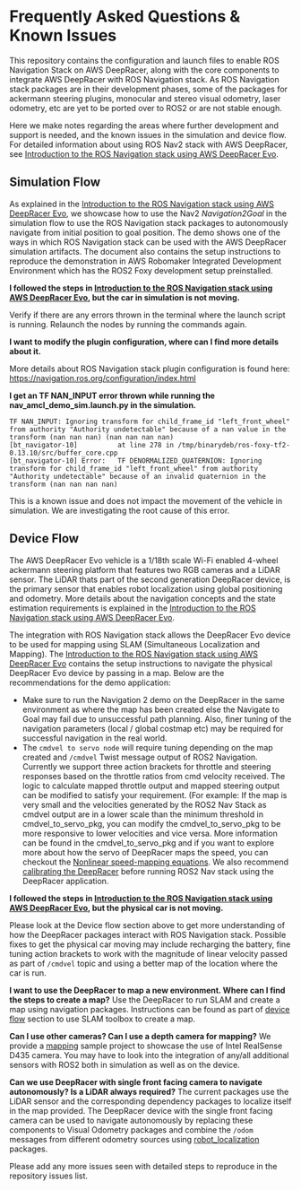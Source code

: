 # Frequently Asked Questions & Known Issues

This repository contains the configuration and launch files to enable ROS Navigation Stack on AWS DeepRacer, along with the core components to integrate AWS DeepRacer with ROS Navigation stack. As ROS Navigation stack packages are in their development phases, some of the packages for ackermann steering plugins, monocular and stereo visual odometry, laser odometry, etc are yet to be ported over to ROS2 or are not stable enough. 

Here we make notes regarding the areas where further development and support is needed, and the known issues in the simulation and device flow. For detailed information about using ROS Nav2 stack with AWS DeepRacer, see [Introduction to the ROS Navigation stack using AWS DeepRacer Evo](https://github.com/aws-deepracer/aws-deepracer/blob/main/introduction-to-the-ros-navigation-stack-using-aws-deepracer-evo.md).

## Simulation Flow

As explained in the [Introduction to the ROS Navigation stack using AWS DeepRacer Evo](https://github.com/aws-deepracer/aws-deepracer/blob/main/introduction-to-the-ros-navigation-stack-using-aws-deepracer-evo.md), we showcase how to use the Nav2 *Navigation2Goal* in the simulation flow to use the ROS Navigation stack packages to autonomously navigate from initial position to goal position. The demo shows one of the ways in which ROS Navigation stack can be used with the AWS DeepRacer simulation artifacts. The document also contains the setup instructions to reproduce the demonstration in AWS Robomaker Integrated Development Environment which has the ROS2 Foxy development setup preinstalled.

**I followed the steps in [Introduction to the ROS Navigation stack using AWS DeepRacer Evo](https://github.com/aws-deepracer/aws-deepracer/blob/main/introduction-to-the-ros-navigation-stack-using-aws-deepracer-evo.md), but the car in simulation is not moving.**

Verify if there are any errors thrown in the terminal where the launch script is running. Relaunch the nodes by running the commands again.

**I want to modify the plugin configuration, where can I find more details about it.**

More details about ROS Navigation stack plugin configuration is found here: https://navigation.ros.org/configuration/index.html

**I get an TF NAN_INPUT error thrown while running the nav_amcl_demo_sim.launch.py in the simulation.**

```
TF NAN_INPUT: Ignoring transform for child_frame_id "left_front_wheel" from authority "Authority undetectable" because of a nan value in the transform (nan nan nan) (nan nan nan nan)
[bt_navigator-10]          at line 278 in /tmp/binarydeb/ros-foxy-tf2-0.13.10/src/buffer_core.cpp
[bt_navigator-10] Error:   TF DENORMALIZED_QUATERNION: Ignoring transform for child_frame_id "left_front_wheel" from authority "Authority undetectable" because of an invalid quaternion in the transform (nan nan nan nan)
```


This is a known issue and does not impact the movement of the vehicle in simulation. We are investigating the root cause of this error.


## Device Flow

The AWS DeepRacer Evo vehicle is a 1/18th scale Wi-Fi enabled 4-wheel ackermann steering platform that features two RGB cameras and a LiDAR sensor. The LiDAR thats part of the second generation DeepRacer device, is the primary sensor that enables robot localization using global positioning and odometry. More details about the navigation concepts and the state estimation requirements is explained in the [Introduction to the ROS Navigation stack using AWS DeepRacer Evo](https://github.com/aws-deepracer/aws-deepracer/blob/main/introduction-to-the-ros-navigation-stack-using-aws-deepracer-evo.md). 

The integration with ROS Navigation stack allows the DeepRacer Evo device to be used for mapping using SLAM (Simultaneous Localization and Mapping). The [Introduction to the ROS Navigation stack using AWS DeepRacer Evo](https://github.com/aws-deepracer/aws-deepracer/blob/main/introduction-to-the-ros-navigation-stack-using-aws-deepracer-evo.md) contains the setup instructions to navigate the physical DeepRacer Evo device by passing in a map. Below are the recommendations for the demo application:

* Make sure to run the Navigation 2 demo on the DeepRacer in the same environment as where the map has been created else the Navigate to Goal may fail due to unsuccessful path planning. Also, finer tuning of the navigation parameters (local / global costmap etc) may be required for successful navigation in the real world.
* The `cmdvel to servo node` will require tuning depending on the map created and `/cmdvel` Twist message output of ROS2 Navigation. Currently we support three action brackets for throttle and steering responses based on the throttle ratios from cmd velocity received. The logic to calculate mapped throttle output and mapped steering output can be modified to satisfy your requirement. (For example: If the map is very small and the velocities generated by the ROS2 Nav Stack as cmdvel output are in a lower scale than the minimum threshold in cmdvel_to_servo_pkg, you can modify the cmdvel_to_servo_pkg to be more responsive to lower velocities and vice versa. More information can be found in the cmdvel_to_servo_pkg and if you want to explore more about how the servo of DeepRacer maps the speed, you can checkout the [Nonlinear speed-mapping equations](https://github.com/aws-deepracer/aws-deepracer-launcher/blob/main/modes-of-operation.md#nonlinear-speed-mapping-equations). We also recommend [calibrating the DeepRacer](https://docs.aws.amazon.com/deepracer/latest/developerguide/deepracer-calibrate-vehicle.html) before running ROS2 Nav stack using the DeepRacer application.

**I followed the steps in [Introduction to the ROS Navigation stack using AWS DeepRacer Evo](https://github.com/aws-deepracer/aws-deepracer/blob/main/introduction-to-the-ros-navigation-stack-using-aws-deepracer-evo.md), but the physical car is not moving.**

Please look at the Device flow section above to get more understanding of how the DeepRacer packages interact with ROS Navigation stack. Possible fixes to get the physical car moving may include recharging the battery, fine tuning action brackets to work with the magnitude of linear velocity passed as part of `/cmdvel` topic and using a better map of the location where the car is run.

**I want to use the DeepRacer to map a new environment. Where can I find the steps to create a map?**
Use the DeepRacer to run SLAM and create a map using navigation packages. Instructions can be found as part of [device flow](https://github.com/aws-deepracer/aws-deepracer/blob/main/introduction-to-the-ros-navigation-stack-using-aws-deepracer-evo.md#part-21--clone-and-build-the-robot-packages-on-the-aws-deepracer-device) section to use SLAM toolbox to create a map.

**Can I use other cameras? Can I use a depth camera for mapping?**
We provide a [mapping](https://github.com/aws-deepracer/aws-deepracer-mapping-sample-project) sample project to showcase the use of Intel RealSense D435 camera. You may have to look into the integration of any/all additional sensors with ROS2 both in simulation as well as on the device.

**Can we use DeepRacer with single front facing camera to navigate autonomously? Is a LiDAR always required?**
The current packages use the LiDAR sensor and the corresponding dependency packages to localize itself in the map provided. The DeepRacer device with the single front facing camera can be used to navigate autonomously by replacing these components to Visual Odometry packages and combine the `/odom` messages from different odometry sources using [robot_localization](http://docs.ros.org/en/melodic/api/robot_localization/html/index.html) packages.


Please add any more issues seen with detailed steps to reproduce in the repository issues list.

